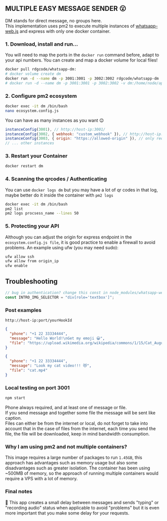 ## MULTIPLE EASY MESSAGE SENDER 😮

DM stands for direct message, no groups here.\
This implementation uses pm2 to execute multiple instances of [whatsapp-web.js](https://github.com/pedroslopez/whatsapp-web.js/) and express with only one docker container.

### 1. Download, install and run...

You will need to map the ports in the `docker run` command before, adapt to your api numbers.
You can create and map a docker volume for local files!

```bash
docker pull rdgcode/whatsapp-dm:
# docker volume create dm
docker run -d --name dm -p 3001:3001 -p 3002:3002 rdgcode/whatsapp-dm
# docker run -d --name dm -p 3001:3001 -p 3002:3002 -v dm:/home/node/app/files rdgcode/whatsapp-dm
```

### 2. Configure pm2 ecosystem

```bash
docker exec -it dm /bin/bash
nano ecosystem.config.js
```

You can have as many instances as you want 😉

```javascript
instanceConfig(3001), // http://host-ip:3001/
instanceConfig(3002, { webhook: "custom_webhook" }), // http://host-ip:3002/custom_webhook
instanceConfig(3003, { origin: "https://allowed-origin" }), // only requests from https://allowed-origin
// ... other instances
```

### 3. Restart your Container

```bash
docker restart dm
```

### 4. Scanning the qrcodes / Authenticating

You can use `docker logs dm` but you may have a lot of qr codes in that log, maybe better do it inside the container with `pm2 logs`

```bash
docker exec -it dm /bin/bash
pm2 list
pm2 logs procsess_name --lines 50
```

### 5. Protecting your API

Although you can adjust the origin for express endpoint in the `ecosystem.config.js file`, it is good practice to enable a firewall to avoid problems. An example using ufw (you may need sudo):

```bash
ufw allow ssh
ufw allow from origin_ip
ufw enable
```

## Troubleshooting

```javascript
// bug in authentication? change this const in node_modules/whatsapp-web.js/src/Client.js
const INTRO_IMG_SELECTOR = "div[role='textbox']";
```

### Post examples

`http://host-ip:port/yourHookId`

```json
{
  "phone": "+1 22 33334444",
  "message": "Hello World!\nGet my emoji 😀",
  "file": "https://upload.wikimedia.org/wikipedia/commons/1/15/Cat_August_2010-4.jpg"
}
```

```json
{
  "phone": "+1 22 33334444",
  "message": "Look my cat video!!! 😻",
  "file": "cat.mp4"
}
```

### Local testing on port 3001

```bash
npm start
```

Phone always required, and at least one of message or file.\
If you send message and together some file the message will be sent like caption.\
Files can either be from the internet or local, do not forget to take into account that in the case of files from the internet, each time you send the file, the file will be downloaded, keep in mind bandwidth consumption.

### Why I am using pm2 and not multiple containers?

This image requires a large number of packages to run `1.45GB`, this approach has advantages such as memory usage but also some disadvantages such as greater isolation. The container has been using ~500MB of memory, so the approach of running multiple containers would require a VPS with a lot of memory.

### Final notes

📌 This app creates a small delay between messages and sends "typing" or "recording audio" status when applicable to avoid "problems" but it is even more important that you make some delay for your requests.
